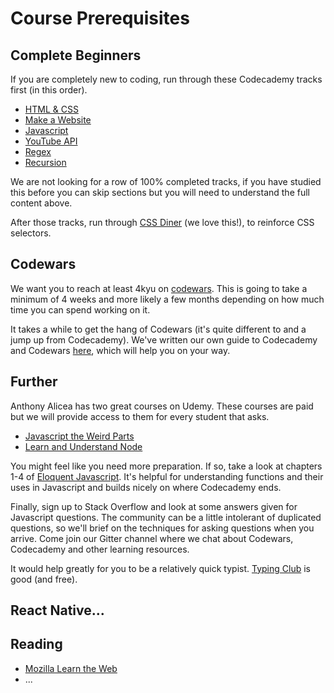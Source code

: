 # Course Prerequisites

## Complete Beginners
If you are completely new to coding, run through these Codecademy tracks first (in this order).

* [HTML & CSS](https://www.codecademy.com/learn/web)
* [Make a Website](https://www.codecademy.com/en/skills/make-a-website)
* [Javascript](https://www.codecademy.com/learn/javascript)
* [YouTube API](https://www.codecademy.com/en/tracks/youtube)
* [Regex](https://www.codecademy.com/courses/javascript-intermediate-en-NJ7Lr/0/1)
* [Recursion](https://www.codecademy.com/courses/javascript-lesson-205/0/1)

We are not looking for a row of 100% completed tracks, if you have studied this before you can skip sections but you will need to understand the full content above.

After those tracks, run through [CSS Diner](http://flukeout.github.io/) (we love this!), to reinforce CSS selectors.

## Codewars
We want you to reach at least 4kyu on [codewars](http://www.codewars.com/). This is going to take a minimum of 4 weeks and more likely a few months depending on how much time you can spend working on it.

It takes a while to get the hang of Codewars (it's quite different to and a jump up from Codecademy). We've written our own guide to Codecademy and Codewars [here](https://github.com/codingforeveryone/learning-with-codewars-and-codecademy), which will help you on your way.

## Further

Anthony Alicea has two great courses on Udemy. These courses are paid but we will provide access to them for every student that asks.
 * [Javascript the Weird Parts](https://www.udemy.com/understand-javascript/learn/)
 * [Learn and Understand Node](https://www.udemy.com/understand-nodejs/learn/)

You might feel like you need more preparation. If so, take a look at chapters 1-4 of [Eloquent Javascript](http://eloquentjavascript.net/Eloquent_JavaScript.pdf). It's helpful for understanding functions and their uses in Javascript and builds nicely on where Codecademy ends.

Finally, sign up to Stack Overflow and look at some answers given for Javascript questions. The community can be a little intolerant of duplicated questions, so we'll brief on the techniques for asking questions when you arrive. Come join our Gitter channel where we chat about Codewars, Codecademy and other learning resources.

It would help greatly for you to be a relatively quick typist. [Typing Club](https://www.typingclub.com/) is good (and free).

## React Native...

## Reading

* [Mozilla Learn the Web](https://developer.mozilla.org/en-US/Learn)
* ...
